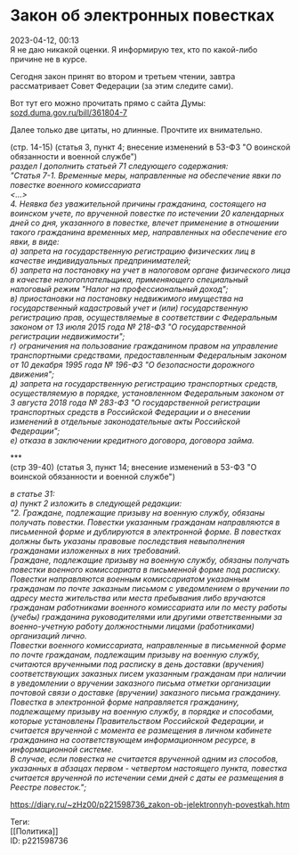 Закон об электронных повестках
===============================

   
 2023-04-12, 00:13   
   Я не даю никакой оценки. Я информирую тех, кто по какой-либо причине не в курсе.   
   
 Сегодня закон принят во втором и третьем чтении, завтра рассматривает Совет Федерации (за этим следите сами).   
   
 Вот тут его можно прочитать прямо с сайта Думы:  [sozd.duma.gov.ru/bill/361804-7](https://sozd.duma.gov.ru/bill/361804-7)    
   
 Далее только две цитаты, но длинные. Прочтите их внимательно.   
   
 (стр. 14-15) (статья 3, пункт 4; внесение изменений в 53-ФЗ "О воинской обязанности и военной службе")   
  *раздел I дополнить статьей 71 следующего содержания:   
 "Статья 7-1. Временные меры, направленные на обеспечение явки по повестке военного комиссариата   
 <...>   
 4. Неявка без уважительной причины гражданина, состоящего на воинском учете, по врученной повестке по истечении 20 календарных дней со дня, указанного в повестке, влечет применение в отношении такого гражданина временных мер, направленных на обеспечение его явки, в виде:   
 а) запрета на государственную регистрацию физических лиц в качестве индивидуальных предпринимателей;   
 б) запрета на постановку на учет в налоговом органе физического лица в качестве налогоплательщика, применяющего специальный налоговый режим "Налог на профессиональный доход";   
 в) приостановки на постановку недвижимого имущества на государственный кадастровый учет и (или) государственную регистрацию прав, осуществляемые в соответствии с Федеральным законом от 13 июля 2015 года № 218-ФЗ "О государственной регистрации недвижимости";   
 г) ограничения на пользование гражданином правом на управление транспортными средствами, предоставленным Федеральным законом от 10 декабря 1995 года № 196-ФЗ "О безопасности дорожного движения";   
 д) запрета на государственную регистрацию транспортных средств, осуществляемую в порядке, установленном Федеральным законом от 3 августа 2018 года № 283-ФЗ "О государственной регистрации транспортных средств в Российской Федерации и о внесении изменений в отдельные законодательные акты Российской Федерации";   
 е) отказа в заключении кредитного договора, договора займа.*    
   
 \*\*\*   
 (стр 39-40) (статья 3, пункт 14; внесение изменений в 53-ФЗ "О воинской обязанности и военной службе")   
   
  *в статье 31:   
 а) пункт 2 изложить в следующей редакции:   
 "2. Граждане, подлежащие призыву на военную службу, обязаны получать повестки. Повестки указанным гражданам направляются в письменной форме и дублируются в электронной форме. В повестках должны быть указаны правовые последствия невыполнения гражданами изложенных в них требований.   
 Граждане, подлежащие призыву на военную службу, обязаны получать повестки военного комиссариата в письменной форме под расписку. Повестки направляются военным комиссариатом указанным гражданам по почте заказным письмом с уведомлением о вручении по адресу места жительства или места пребывания либо вручаются гражданам работниками военного комиссариата или по месту работы (учебы) гражданина руководителями или другими ответственными за военно-учетную работу должностными лицами (работниками) организаций лично.   
 Повестки военного комиссариата, направленные в письменной форме по почте гражданам, подлежащим призыву на военную службу, считаются врученными под расписку в день доставки (вручения) соответствующих заказных писем указанным гражданам при наличии в уведомлении о вручении заказного письма отметки организации почтовой связи о доставке (вручении) заказного письма гражданину.   
 Повестка в электронной форме направляется гражданину, подлежащему призыву на военную службу, в порядке и способами, которые установлены Правительством Российской Федерации, и считается врученной с момента ее размещения в личном кабинете гражданина на соответствующем информационном ресурсе, в информационной системе.   
 В случае, если повестка не считается врученной одним из способов, указанных в абзацах первом - четвертом настоящего пункта, повестка считается врученной по истечении семи дней с даты ее размещения в Реестре повесток.";*    
     
 <https://diary.ru/~zHz00/p221598736_zakon-ob-jelektronnyh-povestkah.htm>   
   
 Теги:   
 [[Политика]]   
 ID: p221598736